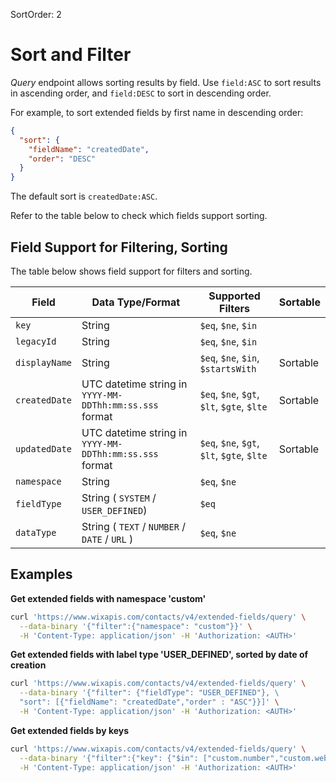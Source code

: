 SortOrder: 2
# Sort and Filter

_Query_ endpoint allows sorting results by field.
Use `field:ASC` to sort results in ascending order,
and `field:DESC` to sort in descending order.

For example, to sort extended fields by first name in descending order:

```json
{
  "sort": {
    "fieldName": "createdDate",
    "order": "DESC"
  }
}
```

The default sort is `createdDate:ASC`.

Refer to the table below to check which fields support sorting.

## Field Support for Filtering, Sorting

The table below shows field support for filters and sorting.

| Field                              | Data Type/Format                                        | Supported Filters                          | Sortable |
| ---------------------------------- | ------------------------------------------------------- | ------------------------------------------ | -------- |
| `key`                              | String                                                  | `$eq`, `$ne`, `$in`                        |          |
| `legacyId`                         | String                                                  | `$eq`, `$ne`, `$in`                        |          |
| `displayName`                      | String                                                  | `$eq`, `$ne`, `$in`, `$startsWith`         | Sortable |
| `createdDate`                      | UTC datetime string in `YYYY-MM-DDThh:mm:ss.sss` format | `$eq`, `$ne`, `$gt`, `$lt`, `$gte`, `$lte` | Sortable |
| `updatedDate`                      | UTC datetime string in `YYYY-MM-DDThh:mm:ss.sss` format | `$eq`, `$ne`, `$gt`, `$lt`, `$gte`, `$lte` | Sortable |
| `namespace`                        | String                                                  | `$eq`, `$ne`                               |          |
| `fieldType`                        | String ( `SYSTEM` / `USER_DEFINED`)                     | `$eq`                                      |          |
| `dataType`                         | String ( `TEXT` / `NUMBER` / `DATE` / `URL` )           | `$eq`, `$ne`                               |          |

## Examples

**Get extended fields with namespace 'custom'**

```sh
curl 'https://www.wixapis.com/contacts/v4/extended-fields/query' \
  --data-binary '{"filter":{"namespace": "custom"}}' \
  -H 'Content-Type: application/json' -H 'Authorization: <AUTH>'
```

**Get extended fields with label type 'USER_DEFINED', sorted by date of creation**

```sh
curl 'https://www.wixapis.com/contacts/v4/extended-fields/query' \
  --data-binary '{"filter": {"fieldType": "USER_DEFINED"}, \
  "sort": [{"fieldName": "createdDate","order" : "ASC"}}]' \
  -H 'Content-Type: application/json' -H 'Authorization: <AUTH>'
```

**Get extended fields by keys**

```sh
curl 'https://www.wixapis.com/contacts/v4/extended-fields/query' \
  --data-binary '{"filter":{"key": {"$in": ["custom.number","custom.website-1"]}}}' \
  -H 'Content-Type: application/json' -H 'Authorization: <AUTH>'
```
